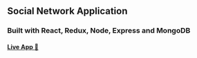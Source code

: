
## Social Network Application

### Built with React, Redux, Node, Express and MongoDB

#### [Live App :rocket:](https://social-media-mern-app-007.herokuapp.com)

